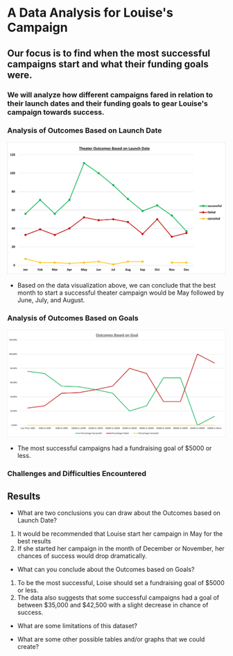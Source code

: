 # A Data Analysis for Louise's Campaign
## Our focus is to find when the most successful campaigns start and what their funding goals were.
### We will analyze how different campaigns fared in relation to their launch dates and their funding goals to gear Louise's campaign towards success.
### Analysis of Outcomes Based on Launch Date


![Outcome Based on Launch Date](./Theater_Outcomes_vs_Launch.png)

- Based on the data visualization above, we can conclude that the best month to start a successful theater campaign would be May followed by June, July, and August.


### Analysis of Outcomes Based on Goals
![Outcome Based on Launch Date](./Outcomes_vs_Goals.png)

- The most successful campaigns had a fundraising goal of $5000 or less.

### Challenges and Difficulties Encountered

## Results

- What are two conclusions you can draw about the Outcomes based on Launch Date?
1. It would be recommended that Louise start her campaign in May for the best results
2. If she started her campaign in the month of December or November, her chances of success would drop dramatically.

- What can you conclude about the Outcomes based on Goals?
1. To be the most successful, Loise should set a fundraising goal of $5000 or less.
2. The data also suggests that some successful campaigns had a goal of between $35,000 and $42,500 with a slight decrease in chance of success.

- What are some limitations of this dataset?

- What are some other possible tables and/or graphs that we could create?
